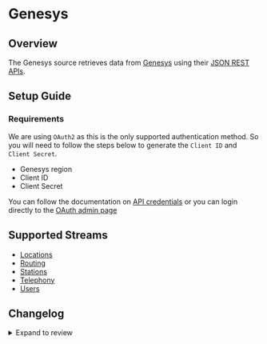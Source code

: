 # Genesys

## Overview

The Genesys source retrieves data from [Genesys](https://www.genesys.com/) using their [JSON REST APIs](https://developer.genesys.cloud/devapps/api-explorer).

## Setup Guide

### Requirements

We are using `OAuth2` as this is the only supported authentication method. So you will need to follow the steps below to generate the `Client ID` and `Client Secret`.

- Genesys region
- Client ID
- Client Secret

You can follow the documentation on [API credentials](https://developer.genesys.cloud/authorization/platform-auth/use-client-credentials#obtain-an-access-token) or you can login directly to the [OAuth admin page](https://apps.mypurecloud.com/directory/#/admin/integrations/oauth)

## Supported Streams

- [Locations](https://developer.genesys.cloud/telephony/locations-apis)
- [Routing](https://developer.genesys.cloud/routing/routing/)
- [Stations](https://developer.genesys.cloud/telephony/stations-apis)
- [Telephony](hhttps://developer.genesys.cloud/telephony/telephony-apis)
- [Users](https://developer.genesys.cloud/useragentman/users/)

## Changelog

<details>
  <summary>Expand to review</summary>

| Version | Date       | Pull Request                                             | Subject                        |
| :------ | :--------- | :------------------------------------------------------- | :----------------------------- |
| 0.1.37 | 2025-04-12 | [57820](https://github.com/airbytehq/airbyte/pull/57820) | Update dependencies |
| 0.1.36 | 2025-04-05 | [56551](https://github.com/airbytehq/airbyte/pull/56551) | Update dependencies |
| 0.1.35 | 2025-03-22 | [55923](https://github.com/airbytehq/airbyte/pull/55923) | Update dependencies |
| 0.1.34 | 2025-03-08 | [55348](https://github.com/airbytehq/airbyte/pull/55348) | Update dependencies |
| 0.1.33 | 2025-03-01 | [54988](https://github.com/airbytehq/airbyte/pull/54988) | Update dependencies |
| 0.1.32 | 2025-02-22 | [54370](https://github.com/airbytehq/airbyte/pull/54370) | Update dependencies |
| 0.1.31 | 2025-02-15 | [53713](https://github.com/airbytehq/airbyte/pull/53713) | Update dependencies |
| 0.1.30 | 2025-02-01 | [52834](https://github.com/airbytehq/airbyte/pull/52834) | Update dependencies |
| 0.1.29 | 2025-01-25 | [52296](https://github.com/airbytehq/airbyte/pull/52296) | Update dependencies |
| 0.1.28 | 2025-01-18 | [51705](https://github.com/airbytehq/airbyte/pull/51705) | Update dependencies |
| 0.1.27 | 2025-01-11 | [51111](https://github.com/airbytehq/airbyte/pull/51111) | Update dependencies |
| 0.1.26 | 2024-12-28 | [50577](https://github.com/airbytehq/airbyte/pull/50577) | Update dependencies |
| 0.1.25 | 2024-12-21 | [50039](https://github.com/airbytehq/airbyte/pull/50039) | Update dependencies |
| 0.1.24 | 2024-12-14 | [49207](https://github.com/airbytehq/airbyte/pull/49207) | Update dependencies |
| 0.1.23 | 2024-11-25 | [48636](https://github.com/airbytehq/airbyte/pull/48636) | Starting with this version, the Docker image is now rootless. Please note that this and future versions will not be compatible with Airbyte versions earlier than 0.64 |
| 0.1.22 | 2024-11-04 | [48221](https://github.com/airbytehq/airbyte/pull/48221) | Update dependencies |
| 0.1.21 | 2024-10-28 | [47056](https://github.com/airbytehq/airbyte/pull/47056) | Update dependencies |
| 0.1.20 | 2024-10-12 | [46776](https://github.com/airbytehq/airbyte/pull/46776) | Update dependencies |
| 0.1.19 | 2024-10-05 | [46466](https://github.com/airbytehq/airbyte/pull/46466) | Update dependencies |
| 0.1.18 | 2024-09-28 | [46128](https://github.com/airbytehq/airbyte/pull/46128) | Update dependencies |
| 0.1.17 | 2024-09-21 | [45724](https://github.com/airbytehq/airbyte/pull/45724) | Update dependencies |
| 0.1.16 | 2024-09-14 | [45545](https://github.com/airbytehq/airbyte/pull/45545) | Update dependencies |
| 0.1.15 | 2024-09-07 | [45302](https://github.com/airbytehq/airbyte/pull/45302) | Update dependencies |
| 0.1.14 | 2024-08-31 | [44963](https://github.com/airbytehq/airbyte/pull/44963) | Update dependencies |
| 0.1.13 | 2024-08-24 | [44689](https://github.com/airbytehq/airbyte/pull/44689) | Update dependencies |
| 0.1.12 | 2024-08-17 | [44335](https://github.com/airbytehq/airbyte/pull/44335) | Update dependencies |
| 0.1.11 | 2024-08-10 | [43651](https://github.com/airbytehq/airbyte/pull/43651) | Update dependencies |
| 0.1.10 | 2024-08-03 | [43187](https://github.com/airbytehq/airbyte/pull/43187) | Update dependencies |
| 0.1.9 | 2024-07-27 | [42797](https://github.com/airbytehq/airbyte/pull/42797) | Update dependencies |
| 0.1.8 | 2024-07-20 | [42370](https://github.com/airbytehq/airbyte/pull/42370) | Update dependencies |
| 0.1.7 | 2024-07-13 | [41902](https://github.com/airbytehq/airbyte/pull/41902) | Update dependencies |
| 0.1.6 | 2024-07-10 | [41438](https://github.com/airbytehq/airbyte/pull/41438) | Update dependencies |
| 0.1.5 | 2024-07-06 | [40945](https://github.com/airbytehq/airbyte/pull/40945) | Update dependencies |
| 0.1.4 | 2024-06-25 | [40383](https://github.com/airbytehq/airbyte/pull/40383) | Update dependencies |
| 0.1.3 | 2024-06-22 | [40142](https://github.com/airbytehq/airbyte/pull/40142) | Update dependencies |
| 0.1.2 | 2024-06-06 | [39256](https://github.com/airbytehq/airbyte/pull/39256) | [autopull] Upgrade base image to v1.2.2 |
| 0.1.1 | 2024-05-20 | [38450](https://github.com/airbytehq/airbyte/pull/38450) | [autopull] base image + poetry + up_to_date |
| 0.1.1 | 2023-04-27 | [25598](https://github.com/airbytehq/airbyte/pull/25598) | Use region specific API server |
| 0.1.0 | 2022-10-06 | [17559](https://github.com/airbytehq/airbyte/pull/17559) | The Genesys Source is created |

</details>
